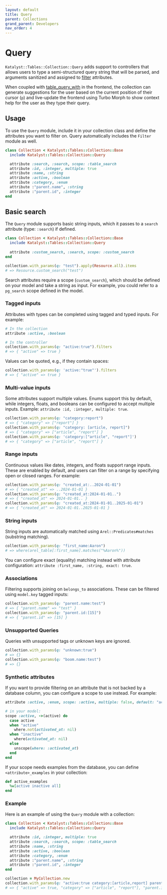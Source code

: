 ```yaml
---
layout: default
title: Query
parent: Collections
grand_parent: Developers
nav_order: 4
---
```


# Query

`Katalyst::Tables::Collection::Query` adds support to controllers that allows users to type a semi-structured query
string that will be parsed, and arguments sanitized and assigned to [filter](filtering) attributes.

When coupled with [table_query_with](../frontend/filtering) in the frontend, the collection can generate suggestions for
the user based on the current position of their cursor (`p`) and live-update the frontend using Turbo Morph to show
context help for the user as they type their query.

## Usage

To use the `Query` module, include it in your collection class and define the attributes you want to filter on. Query
automatically includes the `Filter` module as well.

```ruby
class Collection < Katalyst::Tables::Collection::Base
  include Katalyst::Tables::Collection::Query

  attribute :search, :search, scope: :table_search
  attribute :id, :integer, multiple: true
  attribute :name, :string
  attribute :active, :boolean
  attribute :category, :enum
  attribute :"parent.name", :string
  attribute :"parent.id", :integer
end
```

## Basic search

The `Query` module supports basic string inputs, which it passes to a `search` attribute (type: `:search`) if defined.

```ruby
class Collection < Katalyst::Tables::Collection::Base
  include Katalyst::Tables::Collection::Query
  
  attribute :custom_search, :search, scope: :custom_search
end

collection.with_params(q: "test").apply(Resource.all).items
# => Resource.custom_search("test")
```

Search attributes require a scope (`custom_search`), which should be defined on your model and take a string as input.
For example, you could refer to a `pg_search` scope defined in the model.

### Tagged inputs

Attributes with types can be completed using tagged and typed inputs. For example:

```ruby
# In the collection
attribute :active, :boolean

# In the controller
collection.with_params(q: "active:true").filters
# => { "active" => true }
```

Values can be quoted, e.g., if they contain spaces:
```ruby
collection.with_params(q: 'active:"true"').filters
# => { "active" => true }
```

### Multi-value inputs

Some attributes support multiple values. Enums support this by default, while integers, floats, and booleans can be
configured to accept multiple inputs. Example: `attribute :id, :integer, multiple: true`.

```ruby
collection.with_params(q: "category:report")
# => { "category" => ["report"] }
collection.with_params(q: "category: [article, report]")
# => { "category" => ["article", "report"] }
collection.with_params(q: 'category:["article", "report"]')
# => { "category" => ["article", "report"] }
```

### Range inputs

Continuous values like dates, integers, and floats support range inputs. These are enabled by default, and users can
filter on a range by specifying open or closed ranges. For example:

```ruby
collection.with_params(q: "created_at:..2024-01-01")
# => { "created_at" => ..2024-01-01 }
collection.with_params(q: "created_at:2024-01-01..")
# => { "created_at" => 2024-01-01.. }
collection.with_params(q: "created_at:2024-01-01..2025-01-01")
# => { "created_at" => 2024-01-01..2025-01-01 }
```

### String inputs

String inputs are automatically matched using `Arel::Predicates#matches` (substring matching).

```ruby
collection.with_params(q: "first_name:Aaron")
# => where(arel_table[:first_name].matches("%Aaron%"))
```

You can configure exact (equality) matching instead with attribute configuration:
`attribute :first_name, :string, exact: true`.

### Associations

Filtering supports joining on `belongs_to` associations. These can be filtered using `model.key` tagged inputs:

```ruby
collection.with_params(q: "parent.name:test")
# => { "parent.name" => "test" }
collection.with_params(q: "parent.id:[15]")
# => { "parent.id" => [15] }
```

### Unsupported Queries

Queries with unsupported tags or unknown keys are ignored.

```ruby
collection.with_params(q: "unknown:true")
# => {}
collection.with_params(q: "boom.name:test")
# => {}
```

### Synthetic attributes

If you want to provide filtering on an attribute that is not backed by a database column, you can configure a scope to
use instead. For example:

```ruby
attribute :active, :enum, scope: :active, multiple: false, default: "active"

# in your model:
scope :active, ->(active) do
  case active
  when "active"
    where.not(activated_at: nil)
  when "inactive"
    where(activated_at: nil)
  else
    unscope(where: :activated_at)
  end
end
```

If your scope needs examples from the database, you can define `<attribute>_examples` in your collection:

```ruby
def active_examples
  %w[active inactive all]
end
```

### Example

Here is an example of using the `Query` module with a collection:

```ruby
class Collection < Katalyst::Tables::Collection::Base
  include Katalyst::Tables::Collection::Query

  attribute :id, :integer, multiple: true
  attribute :search, :search, scope: :table_search
  attribute :name, :string
  attribute :active, :boolean
  attribute :category, :enum
  attribute :"parent.name", :string
  attribute :"parent.id", :integer
end

collection = MyCollection.new
collection.with_params(q: "active:true category:[article,report] parent.id:15")
# => { "active" => true, "category" => ["article", "report"], "parent.id" => 15 }
```
